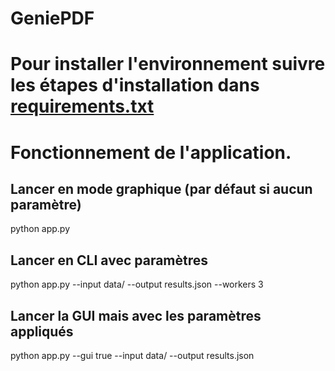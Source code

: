 # GeniePDF
# Pour installer l'environnement suivre les étapes d'installation dans [requirements.txt](requirements.txt)

# Fonctionnement de l'application.
## Lancer en mode graphique (par défaut si aucun paramètre)
python app.py

## Lancer en CLI avec paramètres
python app.py --input data/ --output results.json --workers 3

## Lancer la GUI mais avec les paramètres appliqués
python app.py --gui true --input data/ --output results.json

